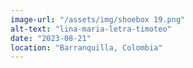 ```yaml
---
image-url: "/assets/img/shoebox 19.png"
alt-text: "lina-maria-letra-timoteo"
date: "2023-08-21"
location: "Barranquilla, Colombia"
---
```


